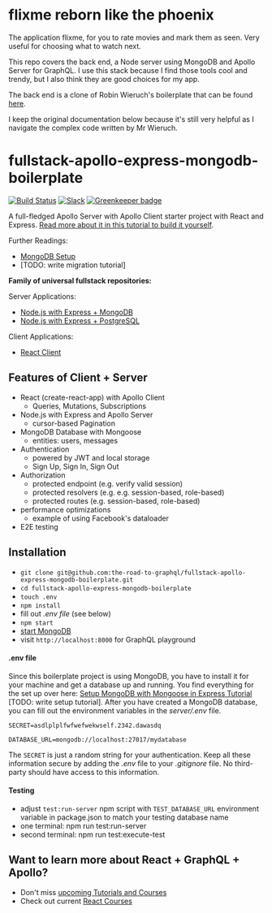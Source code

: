 # flixme reborn like the phoenix

The application flixme, for you to rate movies and mark them as seen. Very useful for choosing what to watch next.

This repo covers the back end, a Node server using MongoDB and Apollo Server for GraphQL. I use this stack because I find those tools cool and trendy, but I also think they are good choices for my app.

The back end is a clone of Robin Wieruch's boilerplate that can be found [here](https://github.com/the-road-to-graphql/fullstack-apollo-express-mongodb-boilerplate).

I keep the original documentation below because it's still very helpful as I navigate the complex code written by Mr Wieruch.

# fullstack-apollo-express-mongodb-boilerplate

[![Build Status](https://travis-ci.org/the-road-to-graphql/fullstack-apollo-express-mongodb-boilerplate.svg?branch=master)](https://travis-ci.org/the-road-to-graphql/fullstack-apollo-express-mongodb-boilerplate) [![Slack](https://slack-the-road-to-learn-react.wieruch.com/badge.svg)](https://slack-the-road-to-learn-react.wieruch.com/) [![Greenkeeper badge](https://badges.greenkeeper.io/the-road-to-graphql/fullstack-apollo-express-mongodb-boilerplate.svg)](https://greenkeeper.io/)

A full-fledged Apollo Server with Apollo Client starter project with React and Express. [Read more about it in this tutorial to build it yourself](https://www.robinwieruch.de/graphql-apollo-server-tutorial/).

Further Readings:

- [MongoDB Setup](https://www.robinwieruch.de/mongodb-express-setup-tutorial/)
- [TODO: write migration tutorial]

**Family of universal fullstack repositories:**

Server Applications:

- [Node.js with Express + MongoDB](https://github.com/the-road-to-graphql/fullstack-apollo-express-mongodb-boilerplate)
- [Node.js with Express + PostgreSQL](https://github.com/the-road-to-graphql/fullstack-apollo-express-postgresql-boilerplate)

Client Applications:

- [React Client](https://github.com/the-road-to-graphql/fullstack-apollo-react-boilerplate)

## Features of Client + Server

- React (create-react-app) with Apollo Client
  - Queries, Mutations, Subscriptions
- Node.js with Express and Apollo Server
  - cursor-based Pagination
- MongoDB Database with Mongoose
  - entities: users, messages
- Authentication
  - powered by JWT and local storage
  - Sign Up, Sign In, Sign Out
- Authorization
  - protected endpoint (e.g. verify valid session)
  - protected resolvers (e.g. e.g. session-based, role-based)
  - protected routes (e.g. session-based, role-based)
- performance optimizations
  - example of using Facebook's dataloader
- E2E testing

## Installation

- `git clone git@github.com:the-road-to-graphql/fullstack-apollo-express-mongodb-boilerplate.git`
- `cd fullstack-apollo-express-mongodb-boilerplate`
- `touch .env`
- `npm install`
- fill out _.env file_ (see below)
- `npm start`
- [start MongoDB](https://www.robinwieruch.de/mongodb-express-setup-tutorial/)
- visit `http://localhost:8000` for GraphQL playground

#### .env file

Since this boilerplate project is using MongoDB, you have to install it for your machine and get a database up and running. You find everything for the set up over here: [Setup MongoDB with Mongoose in Express Tutorial](https://www.robinwieruch.de/mongodb-express-setup-tutorial) [TODO: write setup tutorial]. After you have created a MongoDB database, you can fill out the environment variables in the _server/.env_ file.

```
SECRET=asdlplplfwfwefwekwself.2342.dawasdq

DATABASE_URL=mongodb://localhost:27017/mydatabase
```

The `SECRET` is just a random string for your authentication. Keep all these information secure by adding the _.env_ file to your _.gitignore_ file. No third-party should have access to this information.

#### Testing

- adjust `test:run-server` npm script with `TEST_DATABASE_URL` environment variable in package.json to match your testing database name
- one terminal: npm run test:run-server
- second terminal: npm run test:execute-test

## Want to learn more about React + GraphQL + Apollo?

- Don't miss [upcoming Tutorials and Courses](https://www.getrevue.co/profile/rwieruch)
- Check out current [React Courses](https://roadtoreact.com)
